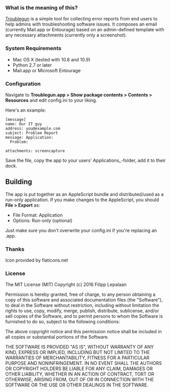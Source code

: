 ### What is the meaning of this?

[Troublegun](https://github.com/filipp/Troublegun) is a simple tool
for collecting error reports from end users to help admins with troubleshooting software issues.
It composes an email (currently Mail.app or Entourage) based on an admin-defined
template with any necessary attachments (currently only a screenshot).

### System Requirements

- Mac OS X (tested with 10.8 and 10.9)
- Python 2.7 or later
- Mail.app or Microsoft Entourage

### Configuration

Navigate to __Troublegun.app > Show package contents > Contents > Resources__ and edit config.ini to your liking.

Here's an example:

    [message]
    name: Our IT guy
    address: you@example.com
    subject: Problem Report
    message: Application:
      Problem:

    attachments: screencapture

Save the file, copy the app to your users' Applications_-folder, add it to their dock.

## Building

The app is put together as an AppleScript bundle and distributed/used as a run-only application.
If you make changes to the AppleScript, you should __File > Export__ as:

- File Format: Application
- Options: Run-only (optional)

Just make sure you don't overwrite your config.ini if you're replacing an .app.

### Thanks

Icon provided by flaticons.net

### License

The MIT License (MIT)
Copyright (c) 2016 Filipp Lepalaan

Permission is hereby granted, free of charge, to any person obtaining a copy of this software and associated documentation files (the "Software"), to deal in the Software without restriction, including without limitation the rights to use, copy, modify, merge, publish, distribute, sublicense, and/or sell copies of the Software, and to permit persons to whom the Software is furnished to do so, subject to the following conditions:

The above copyright notice and this permission notice shall be included in all copies or substantial portions of the Software.

THE SOFTWARE IS PROVIDED "AS IS", WITHOUT WARRANTY OF ANY KIND, EXPRESS OR IMPLIED, INCLUDING BUT NOT LIMITED TO THE WARRANTIES OF MERCHANTABILITY, FITNESS FOR A PARTICULAR PURPOSE AND NONINFRINGEMENT. IN NO EVENT SHALL THE AUTHORS OR COPYRIGHT HOLDERS BE LIABLE FOR ANY CLAIM, DAMAGES OR OTHER LIABILITY, WHETHER IN AN ACTION OF CONTRACT, TORT OR OTHERWISE, ARISING FROM, OUT OF OR IN CONNECTION WITH THE SOFTWARE OR THE USE OR OTHER DEALINGS IN THE SOFTWARE.
